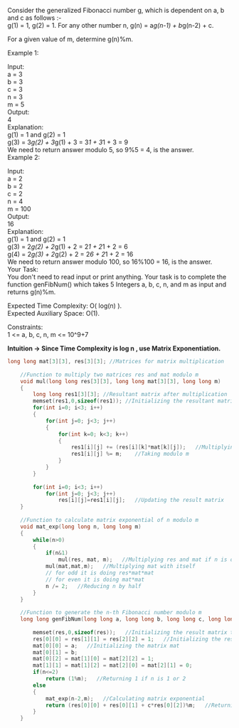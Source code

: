 Consider the generalized Fibonacci number g, which is dependent on a, b and c as follows :-<br>
g(1) = 1, g(2) = 1. For any other number n, g(n) = a*g(n-1) + b*g(n-2) + c.<br>

For a given value of m, determine g(n)%m.<br>

Example 1:<br>

Input:<br>
a = 3<br>
b = 3<br>
c = 3<br>
n = 3<br>
m = 5<br>
Output:<br>
4<br>
Explanation:<br>
g(1) = 1 and g(2) = 1 <br>
g(3) = 3*g(2) + 3*g(1) + 3 = 3*1 + 3*1 + 3 = 9<br>
We need to return answer modulo 5, so 9%5 = 4, is the answer.<br>
Example 2:<br>

Input:<br>
a = 2<br>
b = 2<br>
c = 2<br>
n = 4<br>
m = 100<br>
Output:<br>
16<br>
Explanation:<br>
g(1) = 1 and g(2) = 1<br>
g(3) = 2*g(2) + 2*g(1) + 2 = 2*1 + 2*1 + 2 = 6<br>
g(4) = 2*g(3) + 2*g(2) + 2  = 2*6 + 2*1 + 2 = 16<br>
We need to return answer modulo 100, so 16%100 = 16, is the answer.<br>
Your Task:<br>
You don't need to read input or print anything. Your task is to complete the function genFibNum() which takes 5 Integers a, b, c, n, and m as input and returns g(n)%m.<br>

Expected Time Complexity: O( log(n) ).<br>
Expected Auxiliary Space: O(1).<br>

Constraints:<br>
1 <= a, b, c, n, m <= 10^9+7<br>

__Intuition -> Since Time Complexity is log n , use Matrix Exponentiation.__

```C++
long long mat[3][3], res[3][3]; //Matrices for matrix multiplication
    
    //Function to multiply two matrices res and mat modulo m
    void mul(long long res[3][3], long long mat[3][3], long long m)
    {
        long long res1[3][3]; //Resultant matrix after multiplication
        memset(res1,0,sizeof(res1)); //Initializing the resultant matrix to 0
        for(int i=0; i<3; i++)
        {
            for(int j=0; j<3; j++)
            {
                for(int k=0; k<3; k++)
                {
                    res1[i][j] += (res[i][k]*mat[k][j]);   //Multiplying the matrices
                    res1[i][j] %= m;    //Taking modulo m
                }
            }
        }
        
        for(int i=0; i<3; i++)
            for(int j=0; j<3; j++)
                res[i][j]=res1[i][j];   //Updating the result matrix
    }
    
    //Function to calculate matrix exponential of n modulo m
    void mat_exp(long long n, long long m)
    {
        while(n>0)
        {
            if(n&1)
                mul(res, mat, m);   //Multiplying res and mat if n is odd
            mul(mat,mat,m);   //Multiplying mat with itself
            // for odd it is doing res*mat*mat
            // for even it is doing mat*mat
            n /= 2;   //Reducing n by half
        }
    }
    
    //Function to generate the n-th Fibonacci number modulo m
    long long genFibNum(long long a, long long b, long long c, long long n, long long m) {
        
        memset(res,0,sizeof(res));   //Initializing the result matrix to 0
        res[0][0] = res[1][1] = res[2][2] = 1;   //Initializing the result matrix as identity matrix
        mat[0][0] = a;   //Initializing the matrix mat
        mat[0][1] = b;
        mat[0][2] = mat[1][0] = mat[2][2] = 1;
        mat[1][1] = mat[1][2] = mat[2][0] = mat[2][1] = 0;
        if(n<=2)
            return (1%m);   //Returning 1 if n is 1 or 2
        else
        {
            mat_exp(n-2,m);   //Calculating matrix exponential
            return (res[0][0] + res[0][1] + c*res[0][2])%m;   //Returning the n-th Fibonacci number modulo m
        }
    }
```
